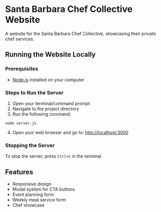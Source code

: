 # Santa Barbara Chef Collective Website

A website for the Santa Barbara Chef Collective, showcasing their private chef services.

## Running the Website Locally

### Prerequisites

- [Node.js](https://nodejs.org/) installed on your computer

### Steps to Run the Server

1. Open your terminal/command prompt
2. Navigate to the project directory
3. Run the following command:

```
node server.js
```

4. Open your web browser and go to: [http://localhost:3000](http://localhost:3000)

### Stopping the Server

To stop the server, press `Ctrl+C` in the terminal.

## Features

- Responsive design
- Modal system for CTA buttons
- Event planning form
- Weekly meal service form
- Chef showcase 